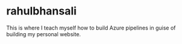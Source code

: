 # rahulbhansali
This is where I teach myself how to build Azure pipelines in guise of building my personal website.
